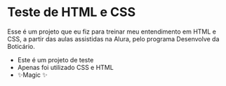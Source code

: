 # Teste de HTML e CSS

Esse é um projeto que eu fiz para treinar meu entendimento em HTML e CSS, a partir das aulas assistidas na Alura, pelo programa Desenvolve da Boticário.

- Este é um projeto de teste
- Apenas foi utilizado CSS e HTML
- ✨Magic ✨
